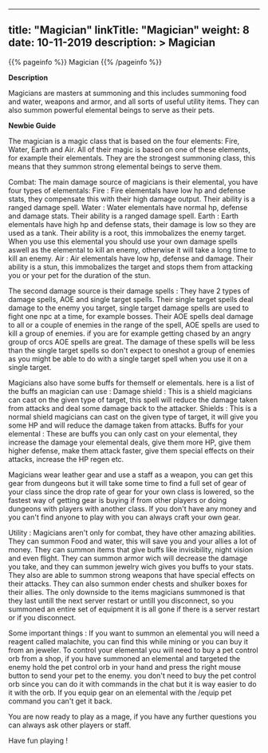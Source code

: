 
---
title: "Magician"
linkTitle: "Magician"
weight: 8
date: 10-11-2019
description: >
 Magician
---

{{% pageinfo %}}
Magician
{{% /pageinfo %}}

**Description**

Magicians are masters at summoning and this includes summoning food and water, weapons and armor, and all sorts of useful utility items. They can also summon powerful elemental beings to serve as their pets.


**Newbie Guide**

The magician is a magic class that is based on the four elements: Fire, Water, Earth and Air. All of their magic is based on one of these elements, for example their elementals. They are the strongest summoning class, this means that they summon strong elemental beings to serve them.

Combat:
The main damage source of magicians is their elemental, you have four types of elementals:
Fire : Fire elementals have low hp and defense stats, they compensate this with their high damage output. Their ability is a ranged damage spell.
Water : Water elementals have normal hp, defense and damage stats. Their ability is a ranged damage spell.
Earth : Earth elementals have high hp and defense stats, their damage is low so they are used as a tank. Their ability is a root, this immobalizes the enemy target. When you use this elemental you should use your own damage spells aswell as the elemental to kill an enemy, otherwise it will take a long time to kill an enemy.
Air : Air elementals have low hp, defense and damage. Their ability is a stun, this immobalizes the target and stops them from attacking you or your pet for the duration of the stun.

The second damage source is their damage spells :
They have 2 types of damage spells, AOE and single target spells. Their single target spells deal damage to the enemy you target, single target damage spells are used to fight one npc at a time, for example bosses. Their AOE spells deal damage to all or a couple of enemies in the range of the spell, AOE spells are used to kill a group of enemies. if you are for example getting chased by an angry group of orcs AOE spells are great. The damage of these spells will be less than the single target spells so don't expect to oneshot a group of enemies as you might be able to do with a single target spell when you use it on a single target.

Magicians also have some buffs for themself or elementals. here is a list of the buffs an magician can use :
Damage shield : This is a shield magicians can cast on the given type of target, this spell will reduce the damage taken from attacks and deal some damage back to the attacker.
Shields : This is a normal shield magicians can cast on the given type of target, it will give you some HP and will reduce the damage taken from attacks.
Buffs for your elemental : These are buffs you can only cast on your elemental, they increase the damage your elemental deals, give them more HP, give them higher defense, make them attack faster, give them special effects on their attacks, increase the HP regen etc.

Magicians wear leather gear and use a staff as a weapon, you can get this gear from dungeons but it will take some time to find a full set of gear of your class since the drop rate of gear for your own class is lowered, so the fastest way of getting gear is buying if from other players or doing dungeons with players with another class. If you don't have any money and you can't find anyone to play with you can always craft your own gear.

Utility :
Magicians aren't only for combat, they have other amazing abilities. They can summon Food and water, this will save you and your allies a lot of money. They can summon items that give buffs like invisibility, night vision and even flight. They can summon armor wich will decrease the damage you take, and they can summon jewelry wich gives you buffs to your stats. They also are able to summon strong weapons that have special effects on their attacks. They can also summon ender chests and shulker boxes for their allies. The only downside to the items magicians summoned is that they last untill the next server restart or untill you disconnect, so you summoned an entire set of equipment it is all gone if there is a server restart or if you disconnect.

Some important things :
If you want to summon an elemental you will need a reagent called malachite, you can find this while mining or you can buy it from an jeweler. To control your elemental you will need to buy a pet control orb from a shop, if you have summoned an elemental and targeted the enemy hold the pet control orb in your hand and press the right mouse button to send your pet to the enemy. you don't need to buy the pet control orb since you can do it with commands in the chat but it is way easier to do it with the orb. If you equip gear on an elemental with the /equip pet command you can't get it back.

You are now ready to play as a mage, if you have any further questions you can always ask other players or staff.

Have fun playing !
